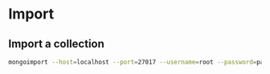 # Import

## Import a collection

```bash
mongoimport --host=localhost --port=27017 --username=root --password=password --db=users --collection=users --authenticationDatabase=admin --authenticationMechanism=SCRAM-SHA-256 --file=users.json
```